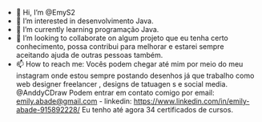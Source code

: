 - 👋 Hi, I’m @EmyS2
- 👀 I’m interested in  desenvolvimento Java.
- 🌱 I’m currently learning  programação Java.
- 💞️ I’m looking to collaborate on algum projeto que eu tenha certo conhecimento, possa contribui para melhorar e estarei sempre aceitando ajuda de outras pessoas também.
- 📫 How to reach me: Vocês podem chegar até mim por meio do meu  instagram onde estou sempre postando desenhos já que trabalho como web designer freelancer , designs de tatuagen s e social media.
@AnddyCDraw
Podem entrar em contato comigo por email: emily.abade@gmail.com -
linkedin:  https://www.linkedin.com/in/emily-abade-915892228/   Eu tenho até agora 34 certificados de cursos.

<!---
EmyS2/EmyS2 is a ✨ special ✨ repository because its `README.md` (this file) appears on your GitHub profile.
You can click the Preview link to take a look at your changes.
--->
